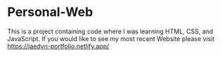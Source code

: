 # Personal-Web

This is a project containing code where I was learning HTML, CSS, and JavaScript. If you would like to see my most recent Website please visit https://jaedyn-portfolio.netlify.app/

